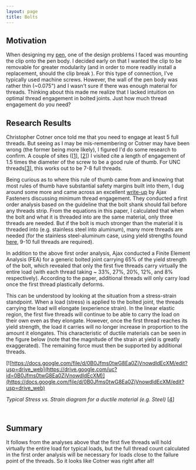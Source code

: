 ```yaml
---
layout: page
title: Bolts
---
```


## Motivation

When designing my [pen](https://sites.google.com/site/tayloredwardpeterson/system/errors/NodeNotFound?suri=wuid:gx:6c8aecc18d8d8451), one of the design problems I faced was mounting the clip onto the pen body. I decided early on that I wanted the clip to be removable for greater modularity (and in order to more readily install a replacement, should the clip break ). For this type of connection, I've typically used machine screws. However, the wall of the pen body was rather thin (~0.075") and I wasn't sure if there was enough material for threads. Thinking about this made me realize that I lacked intuition on optimal thread engagement in bolted joints. Just how much thread engagement do you need?

## Research Results

Christopher Cotner once told me that you need to engage at least 5 full threads. But seeing as I may be mis-remembering or Cotner may have been wrong (the former being more likely), I figured I'd do some research to confirm. A couple of sites ([[1](http://www.engineersedge.com/wwwboard/posts/3626.html)], [[2](http://www.sizes.com/tools/bolts_engagement.htm)]) I visited cite a length of engagement of 1.5 times the diameter of the screw to be a good rule of thumb. For UNC threads[[3](http://en.wikipedia.org/wiki/Unified_Thread_Standard)], this works out to be 7-8 full threads. 

Being curious as to where this rule of thumb came from and knowing that most rules of thumb have substantial safety margins built into them, I dug around some more and came across an excellent [write-up](http://www.ajaxfast.com.au/downloads/Technical%20notehowmanythreads.pdf) by Ajax Fasteners discussing minimum thread engagement. They conducted a first order analysis based on the guideline that the bolt shank should fail before any threads strip. From the equations in this paper, I calculated that when the bolt and what it is threaded into are the same material, only three threads are needed. But if the bolt is much stronger than the material it is threaded into (e.g. stainless steel into aluminum), many more threads are needed (for the stainless steel-aluminum case, using yield strengths found [here](http://www.engineeringtoolbox.com/young-modulus-d_417.html), 9-10 full threads are required). 

In addition to the above first order analysis, Ajax conducted a Finite Element Analysis (FEA) for a generic bolted joint carrying 65% of the yield strength of the bolt, which revealed that only the first five threads carry virtually the entire load (with each thread taking ~ 33%, 27%, 20%, 12%, and 8% respectively). According to the paper, additional threads will only carry load once the first thread plastically deforms. 

This can be understood by looking at the situation from a stress-strain standpoint. When a load (stress) is applied to the bolted joint, the threads carrying the load will elongate (experience strain). In the linear elastic region, the first five threads will continue to be able to carry the load on their own even as they elongate. However, once the first thread reaches its yield strength, the load it carries will no longer increase in proportion to the amount it elongates. This characteristic of ductile materials can be seen in the figure below (note that the magnitude of the strain at yield is greatly exaggerated). The remaining force must then be supported by additional threads. 

[![https://docs.google.com/file/d/0B0Jfms0twG8Ea0ZjVnowdldEcXM/edit?usp=drive_web](https://drive.google.com/uc?id=0B0Jfms0twG8Ea0ZjVnowdldEcXM)](https://docs.google.com/file/d/0B0Jfms0twG8Ea0ZjVnowdldEcXM/edit?usp=drive_web)

_Typical Stress vs. Strain diagram for a ductile material (e.g. Steel)_ [[4](http://en.wikipedia.org/wiki/File:Stress_Strain_Ductile_Material.png)]

<sup><br></sup>

## Summary

It follows from the analyses above that the first five threads will hold virtually the entire load for typical loads, but the full thread count calculated in the first order analysis will be necessary for loads close to the failure point of the threads. So it looks like Cotner was right after all! 
